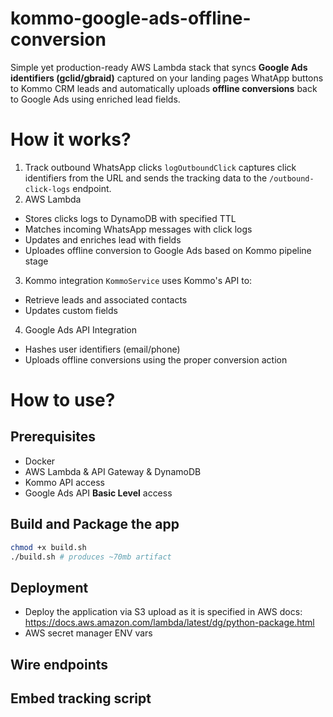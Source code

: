 # kommo-google-ads-offline-conversion
Simple yet production-ready AWS Lambda stack that syncs **Google Ads identifiers (gclid/gbraid)** captured on your landing pages WhatApp buttons to Kommo CRM leads and automatically uploads **offline conversions** back to Google Ads using enriched lead fields.

# How it works?
1. Track outbound WhatsApp clicks
`logOutboundClick` captures click identifiers from the URL and sends the tracking data to the `/outbound-click-logs` endpoint.
2. AWS Lambda
- Stores clicks logs to DynamoDB with specified TTL
- Matches incoming WhatsApp messages with click logs
- Updates and enriches lead with fields
- Uploades offline conversion to Google Ads based on Kommo pipeline stage
3. Kommo integration
`KommoService` uses Kommo's API to:
- Retrieve leads and associated contacts
- Updates custom fields
4. Google Ads API Integration
- Hashes user identifiers (email/phone)
- Uploads offline conversions using the proper conversion action

# How to use?
## Prerequisites
- Docker
- AWS Lambda & API Gateway & DynamoDB
- Kommo API access
- Google Ads API **Basic Level** access
## Build and Package the app
```sh
chmod +x build.sh
./build.sh # produces ~70mb artifact
```
## Deployment
- Deploy the application via S3 upload as it is specified in AWS docs: https://docs.aws.amazon.com/lambda/latest/dg/python-package.html
- AWS secret manager ENV vars

## Wire endpoints

## Embed tracking script

